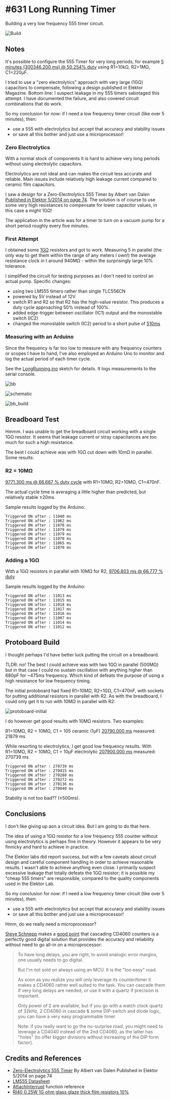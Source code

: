 # #631 Long Running Timer

Building a very low frequency 555 timer circuit.

![Build](./assets/LongRunning_build.jpg?raw=true)

## Notes

It's possible to configure the 555 Timer for very long periods,
for example
[5 minutes (300346.200 ms) @ 50.254% duty](https://visual555.tardate.com/?mode=astable&r1=10&r2=980&c=220)
using R1=10kΩ, R2=1MΩ, C1=220µF.

I tried to use a "zero electrolytics" approach with very large (1GΩ) capacitors to compensate,
following a design published in Elektor Magazine.
Bottom line: I suspect leakage in my 555 timers sabotaged this attempt. I have documented the failure,
and also covered circuit combinations that do work.

So my conclusion for now: if I need a low frequency timer circuit (like over 5 minutes), then:

* use a 555 with electrolytics but accept that accuracy and stability issues
* or save all this bother and just use a microprocessor!

### Zero Electrolytics

With a normal stock of components it is hard to achieve very long periods without using electrolytic capacitors.

Electrolytics are not ideal and can makes the circuit less accurate and reliable. Main issues include
relatively high leakage current compared to ceramic film capacitors.

I saw a design for a Zero-Electrolytics 555 Timer by Albert van Dalen [Published in Elektor 5/2014 on page 74](https://www.elektormagazine.com/magazine/elektor-201405/26447). The solution is of course to use some very high resistances to compensate for lower capacitor values,
in this case a might 1GΩ!

The application in the article was for a timer to turn on a vacuum pump for a short period roughly every five minutes.

### First Attempt

I obtained some [1GΩ](https://www.aliexpress.com/item/32880593944.html) resistors and got to work.
Measuring 5 in parallel (the only way to get them within the range of any meters I own!) the average resistance clock in
t around 940MΩ - within the surprisingly large 10% tolerance.

I simplified the circuit for testing purposes as I don't need to control an actual pump. Specific changes:

* using two LM555 timers rather than single TLC556CN
* powered by 5V instead of 12V
* switch R1 and R2 so that R2 has the high-value resistor. This produces a duty cycle approaching 50% instead of 100%.
* added edge-trigger between oscillator (IC1) output and the monostable switch (IC2)
* changed the monostable switch (IC2) period to a short pulse of [510ms](https://visual555.tardate.com/?mode=monostable&r1=1000&c=0.47)

### Measuring with an Arduino

Since the frequency is far too low to measure with any frequency counters or scopes I have to hand,
I've also employed an Arduino Uno to monitor and log the actual period of each timer cycle.

See the [LongRunning.ino](./LongRunning.ino) sketch for details. It logs measurements to the serial console.

![bb](./assets/LongRunning_bb.jpg?raw=true)

![schematic](./assets/LongRunning_schematic.jpg?raw=true)

![bb_build](./assets/LongRunning_bb_build.jpg?raw=true)

## Breadboard Test

Hmmm. I was unable to get the breadboard circuit working with a single 1GΩ resistor.
It seems that leakage current or stray capacitances are too much for such a high resistance.

The best I could achieve was with 1GΩ cut down with 10mΩ in parallel. Some results:

### R2 = 10MΩ

[9771.300 ms @ 66.667 % duty cycle](https://visual555.tardate.com/?mode=astable&r1=10000&r2=10000&c=0.47)
with R1=10MΩ, R2=10MΩ, C1=470nF.

The actual cycle time is averaging a little higher than predicted, but relatively stable ±20ms.

Sample results logged by the Arduino:

    Triggered ON after : 11040 ms
    Triggered ON after : 11062 ms
    Triggered ON after : 11078 ms
    Triggered ON after : 11079 ms
    Triggered ON after : 11079 ms
    Triggered ON after : 11070 ms
    Triggered ON after : 11065 ms
    Triggered ON after : 11070 ms

### Adding a 1GΩ

With a 1GΩ resistors in parallel with 10MΩ for R2,
[9706.803 ms @ 66.777 % duty](https://visual555.tardate.com/?mode=astable&r1=10000&r2=9900.99&c=0.47)

Sample results logged by the Arduino:

    Triggered ON after : 11013 ms
    Triggered ON after : 11015 ms
    Triggered ON after : 11018 ms
    Triggered ON after : 11017 ms
    Triggered ON after : 11016 ms
    Triggered ON after : 11007 ms
    Triggered ON after : 11014 ms
    Triggered ON after : 11012 ms

## Protoboard Build

I thought perhaps I'd have better luck putting the circuit on a breadboard.

TLDR: no! The best I could achieve was with two 1GΩ in parallel (500MΩ) but in that case
I could no sustain oscillation with anything higher than 680pF for ~475ms frequency. Which kind
of defeats the purpose of using a high resistance for low frequency timing.

The initial protoboard had fixed R1=10MΩ, R2=1GΩ, C1=470nF, with sockets for putting additional resistors in parallel with R2.
As with the breadboard, I could only get it to run with 10MΩ in parallel with R2:

![protoboard-initial](./assets/protoboard-initial.jpg?raw=true)

I do however get good results with 10MΩ resistors. Two examples:

R1=10MΩ, R2 = 10MΩ, C1 = 105 ceramic (1µF)
[20790.000 ms](https://visual555.tardate.com/?mode=astable&r1=10000&r2=10000&c=1)
measured: 21879 ms

While resorting to electrolytics, I get good low frequency results.
With R1=10MΩ, R2 = 10MΩ, C1 = 10µF electrolytic
[207900.000 ms](https://visual555.tardate.com/?mode=astable&r1=10000&r2=10000&c=10)
measured: 270739 ms

    Triggered ON after : 270739 ms
    Triggered ON after : 270415 ms
    Triggered ON after : 270280 ms
    Triggered ON after : 270272 ms
    Triggered ON after : 270136 ms
    Triggered ON after : 270040 ms

Stability is not too bad?? (±500ms).

## Conclusions

I don't like giving up aon a circuit idea. But I am going to do that here.

The idea of using a 1GΩ resistor for a low frequency 555 counter without using electrolytics
is perhaps fine in theory. However it appears to be very finnicky and hard to achieve in practice.

The Elektor labs did report success, but with a few caveats about circuit design and careful component handling in order to achieve reasonable results. I wasn't able to achieve anything even close. I primarily suspect excessive leakage that totally defeats the 1GΩ resistor; it is possible my "cheap 555 timers" are responsible, compared to the quality components used in the Elektor Lab.

So my conclusion for now: if I need a low frequency timer circuit (like over 5 minutes), then:

* use a 555 with electrolytics but accept that accuracy and stability issues
* or save all this bother and just use a microprocessor!

Hmm, do we really need a microprocessor?

[Steve Schnepp](https://github.com/steveschnepp) makes a
[good point](https://github.com/tardate/LittleArduinoProjects/issues/28)
that cascading CD4060 counters is a perfectly good digital solution that provides the accuracy and reliability without need to
go all-in on a microprocessor:

> To have long delays, you are right, to avoid analogic error margins, one usually needs to go digital.
>
> But I'm not sold on always using an MCU. It is the "too easy" road.
>
> As soon as you realize you will only leverage its counter/timer it makes a CD4060 rather well suited to the task. You can cascade them if very long delays are needed, or use it with a quartz if precision is important.
>
> Only power of 2 are available, but if you go with a watch clock quartz of 32kHz, 2 CD4060 in cascade & some DIP-switch and diode logic, you can have a very easy programmable timer.
>
> Note: if you really want to go the no-surprise road, you might need to leverage a CD4040 instead of the 2nd CD4060, as the latter has "holes" (to offer bigger divisions without increasing of the DIP form factor).

## Credits and References

* [Zero-Electrolytics 555 Timer](https://www.elektormagazine.com/magazine/elektor-201405/26447) By Albert van Dalen Published in Elektor 5/2014 on page 74
* [LM555 Datasheet](https://www.futurlec.com/Linear/LM555CN.shtml)
* [AttachInterrupt](https://www.arduino.cc/en/Reference/AttachInterrupt) function reference
* [RI40 0.25W 1G ohm glass glaze thick film resistors 10%](https://www.aliexpress.com/item/32880593944.html)
